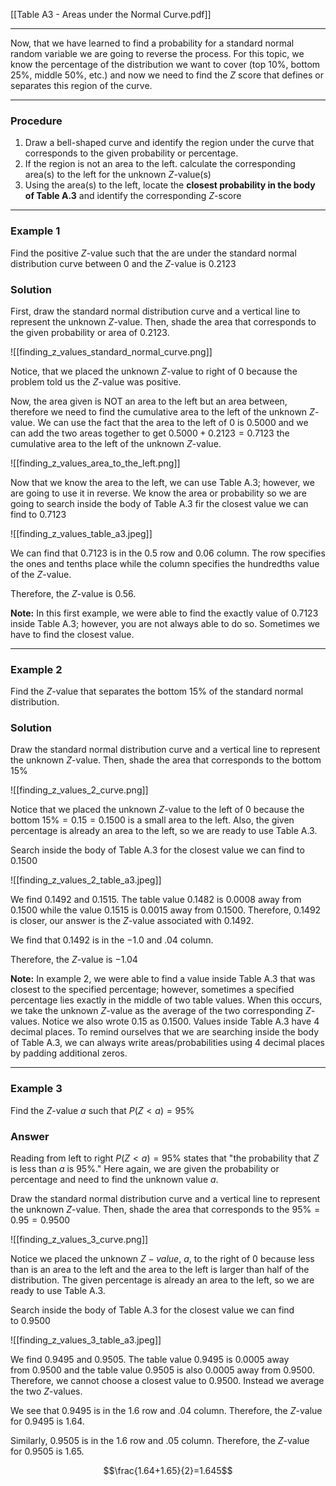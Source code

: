 [[Table A3 - Areas under the Normal Curve.pdf]]
- - -
Now, that we have learned to find a probability for a standard normal random variable we are going to reverse the process. For this topic, we know the percentage of the distribution we want to cover (top 10%, bottom 25%, middle 50%, etc.) and now we need to find the $Z$ score that defines or separates this region of the curve.
****
### Procedure
1. Draw a bell-shaped curve and identify the region under the curve that corresponds to the given probability or percentage.
2. If the region is not an area to the left. calculate the corresponding area(s) to the left for the unknown $Z$-value(s)
3. Using the area(s) to the left, locate the **closest probability in the body of Table A.3** and identify the corresponding $Z$-score

- - -
### Example 1
Find the positive $Z$-value such that the are under the standard normal distribution curve between 0 and the $Z$-value is $0.2123$

### Solution
First, draw the standard normal distribution curve and a vertical line to represent the unknown $Z$-value. Then, shade the area that corresponds to the given probability or area of $0.2123$.

![[finding_z_values_standard_normal_curve.png]]

Notice, that we placed the unknown $Z$-value to right of 0 because the problem told us the $Z$-value was positive.

Now, the area given is NOT an area to the left but an area between, therefore we need to find the cumulative area to the left of the unknown $Z$-value. We can use the fact that the area to the left of 0 is $0.5000$ and we can add the two areas together to get $0.5000 + 0.2123 = 0.7123$ the cumulative area to the left of the unknown $Z$-value.

![[finding_z_values_area_to_the_left.png]]

Now that we know the area to the left, we can use Table A.3; however, we are going to use it in reverse. We know the area or probability so we are going to search inside the body of Table A.3 fir the closest value we can find to $0.7123$

![[finding_z_values_table_a3.jpeg]]

We can find that $0.7123$ is in the $0.5$ row and $0.06$ column. The row specifies the ones and tenths place while the column specifies the hundredths value of the $Z$-value.

Therefore, the $Z$-value is $0.56$.


**Note:** In this first example, we were able to find the exactly value of $0.7123$ inside Table A.3; however, you are not always able to do so. Sometimes we have to find the closest value.
- - -
### Example 2
Find the $Z$-value that separates the bottom $15\%$ of the standard normal distribution.

### Solution
Draw the standard normal distribution curve and a vertical line to represent the unknown $Z$-value. Then, shade the area that corresponds to the bottom $15\%$

![[finding_z_values_2_curve.png]]

Notice that we placed the unknown $Z$-value to the left of 0 because the bottom $15\%=0.15=0.1500$ is a small area to the left. Also, the given percentage is already an area to the left, so we are ready to use Table A.3.

Search inside the body of Table A.3 for the closest value we can find to $0.1500$

![[finding_z_values_2_table_a3.jpeg]]

We find $0.1492$ and $0.1515$. The table value $0.1482$ is $0.0008$ away from $0.1500$ while the value $0.1515$ is $0.0015$ away from $0.1500$. Therefore, $0.1492$ is closer, our answer is the $Z$-value associated with $0.1492$.

We find that $0.1492$ is in the $-1.0$ and $.04$ column.

Therefore, the $Z$-value is $-1.04$

**Note:** In example 2, we were able to find a value inside Table A.3 that was closest to the specified percentage; however, sometimes a specified percentage lies exactly in the middle of two table values. When this occurs, we take the unknown $Z$-value as the average of the two corresponding $Z$-values. Notice we also wrote 0.15 as 0.1500. Values inside Table A.3 have 4 decimal places. To remind ourselves that we are searching inside the body of Table A.3, we can always write areas/probabilities using 4 decimal places by padding additional zeros.

- - -
### Example 3
Find the $Z$-value $a$ such that $P(Z<a)=95\%$

### Answer
Reading from left to right $P(Z<a)=95\%$ states that "the probability that $Z$ is less than $a$ is $95\%$." Here again, we are given the probability or percentage and need to find the unknown value $a$.

Draw the standard normal distribution curve and a vertical line to represent the unknown $Z$-value. Then, shade the area that corresponds to the $95\%=0.95=0.9500$

![[finding_z_values_3_curve.png]]

Notice we placed the unknown $Z-value$, $a$, to the right of 0 because less than is an area to the left and the area to the left is larger than half of the distribution. The given percentage is already an area to the left, so we are ready to use Table A.3.

Search inside the body of Table A.3 for the closest value we can find to $0.9500$

![[finding_z_values_3_table_a3.jpeg]]

We find $0.9495$ and $0.9505$. The table value $0.9495$ is $0.0005$ away from $0.9500$ and the table value $0.9505$ is also $0.0005$ away from $0.9500$. Therefore, we cannot choose a closest value to $0.9500$. Instead we average the two $Z$-values.

We see that $0.9495$ is in the $1.6$ row and $.04$ column. Therefore, the $Z$-value for $0.9495$ is $1.64$.

Similarly, $0.9505$ is in the $1.6$ row and $.05$ column. Therefore, the $Z$-value for $0.9505$ is $1.65$.

$$\frac{1.64+1.65}{2}=1.645$$



